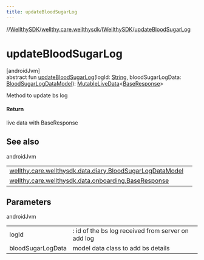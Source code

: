 ```yaml
---
title: updateBloodSugarLog
---
```

//[WellthySDK](../../../index.html)/[wellthy.care.wellthysdk](../index.html)/[IWellthySDK](index.html)/[updateBloodSugarLog](update-blood-sugar-log.html)



# updateBloodSugarLog



[androidJvm]\
abstract fun [updateBloodSugarLog](update-blood-sugar-log.html)(logId: [String](https://kotlinlang.org/api/latest/jvm/stdlib/kotlin/-string/index.html), bloodSugarLogData: [BloodSugarLogDataModel](../../wellthy.care.wellthysdk.data.diary/-blood-sugar-log-data-model/index.html)): [MutableLiveData](https://developer.android.com/reference/kotlin/androidx/lifecycle/MutableLiveData.html)&lt;[BaseResponse](../../wellthy.care.wellthysdk.data.onboarding/-base-response/index.html)&gt;



Method to update bs log



#### Return



live data with BaseResponse



## See also


androidJvm

| | |
|---|---|
| [wellthy.care.wellthysdk.data.diary.BloodSugarLogDataModel](../../wellthy.care.wellthysdk.data.diary/-blood-sugar-log-data-model/index.html) |  |
| [wellthy.care.wellthysdk.data.onboarding.BaseResponse](../../wellthy.care.wellthysdk.data.onboarding/-base-response/index.html) |  |



## Parameters


androidJvm

| | |
|---|---|
| logId | : id of the bs log received from server on add log |
| bloodSugarLogData | model data class to add bs details |




